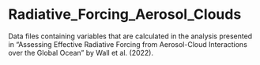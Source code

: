 # Radiative_Forcing_Aerosol_Clouds
Data files containing variables that are calculated in the analysis presented in “Assessing Effective Radiative Forcing from Aerosol-Cloud Interactions over the Global Ocean” by Wall et al. (2022).
